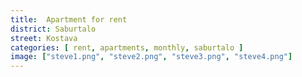 ```yaml
---
title:  Apartment for rent
district: Saburtalo
street: Kostava
categories: [ rent, apartments, monthly, saburtalo ]
image: ["steve1.png", "steve2.png", "steve3.png", "steve4.png"]
---
```

